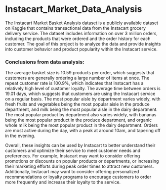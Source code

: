 # Instacart_Market_Data_Analysis
The Instacart Market Basket Analysis dataset is a publicly available dataset on Kaggle that contains transactional data from the 
Instacart grocery delivery service. 
The dataset includes information on over 3 million orders, including the products that were ordered and the order history for each customer. 
The goal of this project is to analyze the data and provide insights into customer behavior and product popularity within the Instacart service.

### Conclusions from data analysis:

The average basket size is 10.59 products per order, which suggests that customers are generally ordering a large number of items at once.
The repeat customer rate is 100.9%, which indicates that Instacart has a relatively high level of customer loyalty.
The average time between orders is 19.01 days, which suggests that customers are using the Instacart service on a regular basis.
The most popular aisle by department varies widely, with fresh fruits and vegetables being the most popular aisle in the produce department, 
and milk being the most popular aisle in the dairy department.
The most popular product by department also varies widely, with bananas being the most popular product in the produce department, 
and organic whole milk being the most popular product in the dairy department.
Orders are most active during the day, with a peak at around 10am, and tapering off in the evening.


Overall, these insights can be used by Instacart to better understand their customers and optimize their service to meet customer needs and preferences. 
For example, Instacart may want to consider offering promotions or discounts on popular products or departments, 
or increasing their marketing efforts during peak order times to attract new customers. 
Additionally, Instacart may want to consider offering personalized recommendations or loyalty programs to encourage customers to order more frequently 
and increase their loyalty to the service.
